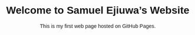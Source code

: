 <!DOCTYPE html>
<html lang="en">
<head>
  <meta charset="UTF-8">
  <meta name="viewport" content="width=device-width, initial-scale=1.0">
  <title>My WDD130 Website</title>
</head>
<body style="font-family: Arial; text-align:center; margin-top:50px;">
  <h1>Welcome to Samuel Ejiuwa’s Website</h1>
  <p>This is my first web page hosted on GitHub Pages.</p>
</body>
</html>
